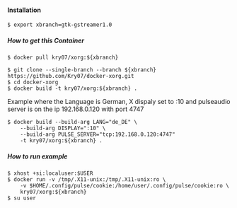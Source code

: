 #### Installation
```
$ export xbranch=gtk-gstreamer1.0
```

##### How to get this Container
```
$ docker pull kry07/xorg:${xbranch}
```

```
$ git clone --single-branch --branch ${xbranch} https://github.com/Kry07/docker-xorg.git
$ cd docker-xorg
$ docker build -t kry07/xorg:${xbranch} .
```

Example where the Language is German, X dispaly set to :10 and 
pulseaudio server is on the ip 192.168.0.120 with port 4747
```
$ docker build --build-arg LANG="de_DE" \
	--build-arg DISPLAY=":10" \
	--build-arg PULSE_SERVER="tcp:192.168.0.120:4747"
	-t kry07/xorg:${xbranch} .
```

##### How to run example
```
$ xhost +si:localuser:$USER
$ docker run -v /tmp/.X11-unix:/tmp/.X11-unix:ro \
	-v $HOME/.config/pulse/cookie:/home/user/.config/pulse/cookie:ro \
	kry07/xorg:${xbranch}
$ su user
```
